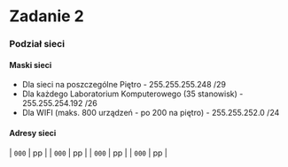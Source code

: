 # Zadanie 2
### Podział sieci
#### Maski sieci
* Dla sieci na poszczególne Piętro - 255.255.255.248 /29
* Dla każdego Laboratorium Komputerowego (35 stanowisk) - 255.255.254.192 /26
* Dla WIFI (maks. 800 urządzeń - po 200 na piętro) - 255.255.252.0 /24
#### Adresy sieci
| ```000``` | pp |
| ```000``` | pp |
| ```000``` | pp |
| ```000``` | pp |

#### 
